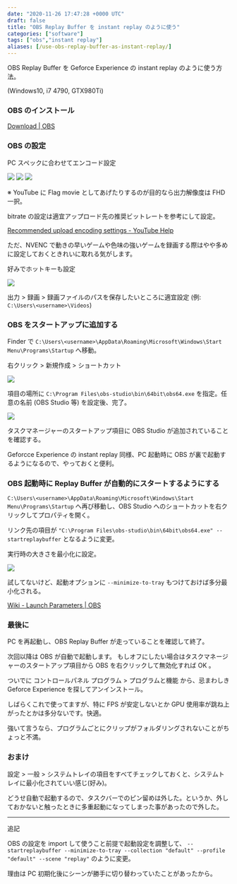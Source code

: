 ```yaml
---
date: "2020-11-26 17:47:28 +0000 UTC"
draft: false
title: "OBS Replay Buffer を instant replay のように使う"
categories: ["software"]
tags: ["obs","instant replay"]
aliases: [/use-obs-replay-buffer-as-instant-replay/]
---
```


OBS Replay Buffer を Geforce Experience の instant replay のように使う方法。

(Windows10, i7 4790, GTX980Ti)

### OBS のインストール

[Download | OBS](https://obsproject.com/download)

### OBS の設定

PC スペックに合わせてエンコード設定

![](image1.png)
![](image2.png)
![](image3.png)

※ YouTube に Flag movie としてあげたりするのが目的なら出力解像度は FHD 一択。

bitrate の設定は適宜アップロード先の推奨ビットレートを参考にして設定。

[Recommended upload encoding settings - YouTube Help](https://support.google.com/youtube/answer/1722171?hl=en)

ただ、NVENC で動きの早いゲームや色味の強いゲームを録画する際はやや多めに設定しておくときれいに取れる気がします。

好みでホットキーも設定

![](image4.png)

出力 > 録画 > 録画ファイルのパスを保存したいところに適宜設定 (例: `C:\Users\<username>\Videos`)

### OBS をスタートアップに追加する

Finder で `C:\Users\<username>\AppData\Roaming\Microsoft\Windows\Start Menu\Programs\Startup` へ移動。

右クリック > 新規作成 > ショートカット

![](image5.png)

項目の場所に `C:\Program Files\obs-studio\bin\64bit\obs64.exe` を指定。任意の名前 (OBS Studio 等) を設定後、完了。

![](image6.png)

タスクマネージャーのスタートアップ項目に OBS Studio が追加されていることを確認する。

Geforcce Experience の instant replay 同様、PC 起動時に OBS が裏で起動するようになるので、やっておくと便利。

### OBS 起動時に Replay Buffer が自動的にスタートするようにする

`C:\Users\<username>\AppData\Roaming\Microsoft\Windows\Start Menu\Programs\Startup` へ再び移動し、OBS Studio へのショートカットを右クリックしてプロパティを開く。

リンク先の項目が `"C:\Program Files\obs-studio\bin\64bit\obs64.exe" --startreplaybuffer` となるように変更。

実行時の大きさを最小化に設定。

![](image7.png)

試してないけど、起動オプションに `--minimize-to-tray` もつけておけば多分最小化される。

[Wiki - Launch Parameters | OBS](https://obsproject.com/wiki/Launch-Parameters)

### 最後に

PC を再起動し、OBS Replay Buffer が走っていることを確認して終了。

次回以降は OBS が自動で起動します。 もしオフにしたい場合はタスクマネージャーのスタートアップ項目から OBS を右クリックして無効化すれば OK 。

ついでに コントロールパネル プログラム > プログラムと機能 から、忌まわしき Geforce Experience を探してアンインストール。

しばらくこれで使ってますが、特に FPS が安定しないとか GPU 使用率が跳ね上がったとかは多分ないです。快適。

強いて言うなら、プログラムごとにクリップがフォルダリングされないことがちょっと不満。

### おまけ

設定 > 一般 > システムトレイの項目をすべてチェックしておくと、システムトレイに最小化されていい感じ(好み)。

どうせ自動で起動するので、タスクバーでのピン留めは外した。というか、外しておかないと触ったときに多重起動になってしまった事があったので外した。

---

追記

OBS の設定を import して使うこと前提で起動設定を調整して、 `--startreplaybuffer --minimize-to-tray --collection "default" --profile "default" --scene "replay"` のように変更。

理由は PC 初期化後にシーンが勝手に切り替わっていたことがあったから。
